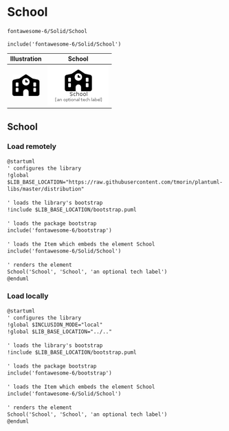# School


```text
fontawesome-6/Solid/School
```

```text
include('fontawesome-6/Solid/School')
```



| Illustration | School |
| :---: | :---: |
| ![illustration for Illustration](../../fontawesome-6/Solid/School.png) | ![illustration for School](../../fontawesome-6/Solid/School.Local.png) |




## School

### Load remotely
```plantuml
@startuml
' configures the library
!global $LIB_BASE_LOCATION="https://raw.githubusercontent.com/tmorin/plantuml-libs/master/distribution"

' loads the library's bootstrap
!include $LIB_BASE_LOCATION/bootstrap.puml

' loads the package bootstrap
include('fontawesome-6/bootstrap')

' loads the Item which embeds the element School
include('fontawesome-6/Solid/School')

' renders the element
School('School', 'School', 'an optional tech label')
@enduml
```

### Load locally
```plantuml
@startuml
' configures the library
!global $INCLUSION_MODE="local"
!global $LIB_BASE_LOCATION="../.."

' loads the library's bootstrap
!include $LIB_BASE_LOCATION/bootstrap.puml

' loads the package bootstrap
include('fontawesome-6/bootstrap')

' loads the Item which embeds the element School
include('fontawesome-6/Solid/School')

' renders the element
School('School', 'School', 'an optional tech label')
@enduml
```

